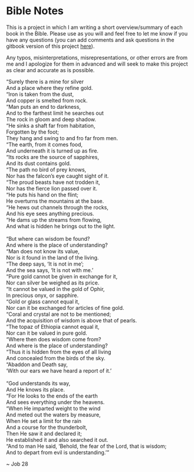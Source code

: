 # Bible Notes

This is a project in which I am writing a short overview/summary of each book in the Bible. Please use as you will and feel free to let me know if you have any questions (you can add comments and ask questions in the gitbook version of this project [here](https://fhightower.gitbooks.io/bible-notes/)).

Any typos, misinterpretations, misrepresentations, or other errors are from me and I apologize for them in advanced and will seek to make this project as clear and accurate as is possible.

“Surely there is a mine for silver<br />
And a place where they refine gold.<br />
“Iron is taken from the dust,<br />
And copper is smelted from rock.<br />
“Man puts an end to darkness,<br />
And to the farthest limit he searches out<br />
The rock in gloom and deep shadow.<br />
“He sinks a shaft far from habitation,<br />
Forgotten by the foot;<br />
They hang and swing to and fro far from men.<br />
“The earth, from it comes food,<br />
And underneath it is turned up as fire.<br />
“Its rocks are the source of sapphires,<br />
And its dust contains gold.<br />
“The path no bird of prey knows,<br />
Nor has the falcon’s eye caught sight of it.<br />
“The proud beasts have not trodden it,<br />
Nor has the fierce lion passed over it.<br />
“He puts his hand on the flint;<br />
He overturns the mountains at the base.<br />
“He hews out channels through the rocks,<br />
And his eye sees anything precious.<br />
“He dams up the streams from flowing,<br />
And what is hidden he brings out to the light.<br />
<br />
“But where can wisdom be found?<br />
And where is the place of understanding?<br />
“Man does not know its value,<br />
Nor is it found in the land of the living.<br />
“The deep says, ‘It is not in me’;<br />
And the sea says, ‘It is not with me.’<br />
“Pure gold cannot be given in exchange for it,<br />
Nor can silver be weighed as its price.<br />
“It cannot be valued in the gold of Ophir,<br />
In precious onyx, or sapphire.<br />
“Gold or glass cannot equal it,<br />
Nor can it be exchanged for articles of fine gold.<br />
“Coral and crystal are not to be mentioned;<br />
And the acquisition of wisdom is above that of pearls.<br />
“The topaz of Ethiopia cannot equal it,<br />
Nor can it be valued in pure gold.<br />
“Where then does wisdom come from?<br />
And where is the place of understanding?<br />
“Thus it is hidden from the eyes of all living<br />
And concealed from the birds of the sky.<br />
“Abaddon and Death say,<br />
‘With our ears we have heard a report of it.’<br />
<br />
“God understands its way,<br />
And He knows its place.<br />
“For He looks to the ends of the earth<br />
And sees everything under the heavens.<br />
“When He imparted weight to the wind<br />
And meted out the waters by measure,<br />
When He set a limit for the rain<br />
And a course for the thunderbolt,<br />
Then He saw it and declared it;<br />
He established it and also searched it out.<br />
“And to man He said, ‘Behold, the fear of the Lord, that is wisdom;<br />
And to depart from evil is understanding.’”<br />

~ Job 28
